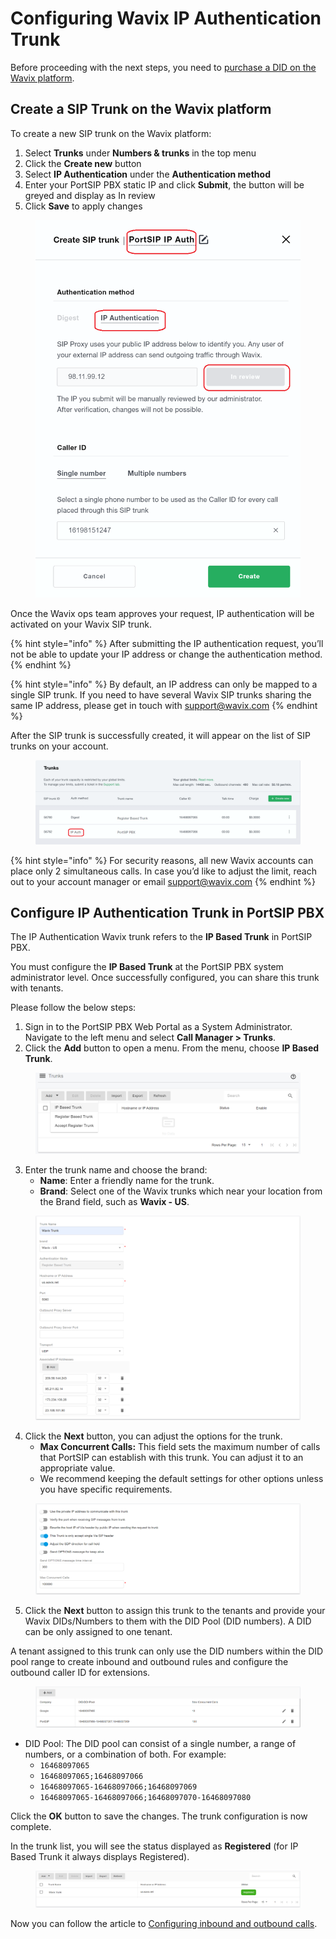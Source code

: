 # Configuring Wavix IP Authentication Trunk

Before proceeding with the next steps, you need to [purchase a DID on the Wavix platform](purchase-a-did-on-wavix-platform.md).

## Create a SIP Trunk on the Wavix platform

To create a new SIP trunk on the Wavix platform:

1. Select **Trunks** under **Numbers & trunks** in the top menu
2. Click the **Create new** button
3. Select **IP Authentication** under the **Authentication method**
4. Enter your PortSIP PBX static IP and click **Submit**, the button will be greyed and display as In review
5. Click **Save** to apply changes

<figure><img src="../../../.gitbook/assets/wavix-fig38.png" alt="" width="563"><figcaption></figcaption></figure>

Once the Wavix ops team approves your request, IP authentication will be activated on your Wavix SIP trunk.

{% hint style="info" %}
After submitting the IP authentication request, you’ll not be able to update your IP address or change the authentication method.
{% endhint %}

{% hint style="info" %}
By default, an IP address can only be mapped to a single SIP trunk. If you need to have several Wavix SIP trunks sharing the same IP address, please get in touch with support@wavix.com
{% endhint %}

After the SIP trunk is successfully created, it will appear on the list of SIP trunks on your account.

<figure><img src="../../../.gitbook/assets/wavix-fig20.png" alt=""><figcaption></figcaption></figure>

{% hint style="info" %}
For security reasons, all new Wavix accounts can place only 2 simultaneous calls. In case you’d like to adjust the limit, reach out to your account manager or email support@wavix.com
{% endhint %}

## Configure IP Authentication Trunk in PortSIP PBX

The IP Authentication Wavix trunk refers to the **IP Based Trunk** in PortSIP PBX.&#x20;

You must configure the **IP Based Trunk** at the PortSIP PBX system administrator level. Once successfully configured, you can share this trunk with tenants.

Please follow the below steps:

1. Sign in to the PortSIP PBX Web Portal as a System Administrator. Navigate to the left menu and select **Call Manager > Trunks**.&#x20;
2. Click the **Add** button to open a menu. From the menu, choose **IP Based Trunk**.

<figure><img src="../../../.gitbook/assets/add-ip-trunk.png" alt=""><figcaption></figcaption></figure>

3. Enter the trunk name and choose the brand:
   * **Name**: Enter a friendly name for the trunk.
   * **Brand**: Select one of the Wavix trunks which near your location from the Brand field, such as **Wavix - US**.

<figure><img src="../../../.gitbook/assets/wavix-fig15.png" alt="" width="563"><figcaption></figcaption></figure>

4. Click the **Next** button, you can adjust the options for the trunk.
   * &#x20;**Max Concurrent Calls:** This field sets the maximum number of calls that PortSIP can establish with this trunk. You can adjust it to an appropriate value.
   * We recommend keeping the default settings for other options unless you have specific requirements.

<figure><img src="../../../.gitbook/assets/ip-trunk-options.png" alt=""><figcaption></figcaption></figure>

5. Click the **Next** button to assign this trunk to the tenants and provide your Wavix DIDs/Numbers to them with the DID Pool (DID numbers).  A DID can be only assigned to one tenant.

A tenant assigned to this trunk can only use the DID numbers within the DID pool range to create inbound and outbound rules and configure the outbound caller ID for extensions.

<figure><img src="../../../.gitbook/assets/wavix-fig17.png" alt=""><figcaption></figcaption></figure>

* DID Pool: The DID pool can consist of a single number, a range of numbers, or a combination of both. For example:
  * `16468097065`
  * `16468097065;16468097066`
  * `16468097065-16468097066;16468097069`&#x20;
  * `16468097065-16468097066;16468097070-16468097080`

Click the **OK** button to save the changes. The trunk configuration is now complete.

In the trunk list, you will see the status displayed as **Registered** (for IP Based Trunk it always displays Registered).

<figure><img src="../../../.gitbook/assets/wavix-fig19.png" alt=""><figcaption></figcaption></figure>

Now you can follow the article to [Configuring inbound and outbound calls](configuring-outbound-and-inbound-calls.md).

